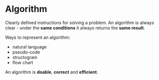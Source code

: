 # Algorithm

Clearly defined instructions for solving a problem. An algorithm is always clear - under the **same conditions** it always returns the **same result**.

Ways to represent an algorithm:

* natural language
* pseudo-code
* structogram
* flow chart

An algorithm is **doable**, **correct** and **efficient**.